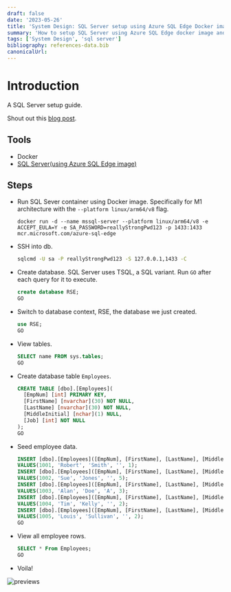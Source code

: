 ```yaml
---
draft: false
date: '2023-05-26'
title: 'System Design: SQL Server setup using Azure SQL Edge Docker image'
summary: 'How to setup SQL Server using Azure SQL Edge docker image and check its working correctly. Snippets of TSQL'
tags: ['System Design', 'sql server']
bibliography: references-data.bib
canonicalUrl:
---
```


# Introduction

A SQL Server setup guide.

Shout out this [blog post](https://www.mssqltips.com/sqlservertip/7432/sql-cheat-sheet-sql-server-tsql-commands/).

## Tools

- Docker
- [SQL Server(using Azure SQL Edge image)](https://hub.docker.com/_/microsoft-azure-sql-edge)

## Steps

- Run SQL Sever container using Docker image. Specifically for M1
  architecture with the `--platform linux/arm64/v8` flag.

  ```ssh
  docker run -d --name mssql-server --platform linux/arm64/v8 -e ACCEPT_EULA=Y -e SA_PASSWORD=reallyStrongPwd123 -p 1433:1433 mcr.microsoft.com/azure-sql-edge
  ```

- SSH into db.

  ```sh
  sqlcmd -U sa -P reallyStrongPwd123 -S 127.0.0.1,1433 -C
  ```

- Create database. SQL Server uses TSQL, a SQL variant. Run `GO` after each query
  for it to execute.

  ```sql
  create database RSE;
  GO
  ```

- Switch to database context, RSE, the database we just created.

  ```sql
  use RSE;
  GO
  ```

- View tables.

  ```sql
  SELECT name FROM sys.tables;
  GO
  ```

- Create database table `Employees`.

  ```sql
  CREATE TABLE [dbo].[Employees](
    [EmpNum] [int] PRIMARY KEY,
    [FirstName] [nvarchar](30) NOT NULL,
    [LastName] [nvarchar](30) NOT NULL,
    [MiddleInitial] [nchar](1) NULL,
    [Job] [int] NOT NULL
  );
  GO
  ```

- Seed employee data.

  ```sql
  INSERT [dbo].[Employees]([EmpNum], [FirstName], [LastName], [MiddleInitial], [Job])
  VALUES(1001, 'Robert', 'Smith', '', 1);
  INSERT [dbo].[Employees]([EmpNum], [FirstName], [LastName], [MiddleInitial], [Job])
  VALUES(1002, 'Sue', 'Jones', '', 5);
  INSERT [dbo].[Employees]([EmpNum], [FirstName], [LastName], [MiddleInitial], [Job])
  VALUES(1003, 'Alan', 'Doe', 'A', 3);
  INSERT [dbo].[Employees]([EmpNum], [FirstName], [LastName], [MiddleInitial], [Job])
  VALUES(1004, 'Tim', 'Kelly', '', 2);
  INSERT [dbo].[Employees]([EmpNum], [FirstName], [LastName], [MiddleInitial], [Job])
  VALUES(1005, 'Louis', 'Sullivan', '', 2);
  GO
  ```

- View all employee rows.

  ```sql
  SELECT * From Employees;
  GO
  ```

- Voila!

![previews](https://i.imgur.com/QGasihe.png)
